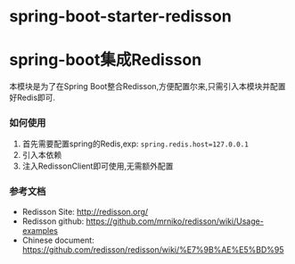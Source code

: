 # spring-boot-starter-redisson
spring-boot集成Redisson
=====================
本模块是为了在Spring Boot整合Redisson,方便配置尔来,只需引入本模块并配置好Redis即可.
### 如何使用
1. 首先需要配置spring的Redis,exp:
`spring.redis.host=127.0.0.1`
1. 引入本依赖
2. 注入RedissonClient即可使用,无需额外配置


### 参考文档

* Redisson Site: http://redisson.org/
* Redisson github: https://github.com/mrniko/redisson/wiki/Usage-examples
* Chinese document: https://github.com/redisson/redisson/wiki/%E7%9B%AE%E5%BD%95